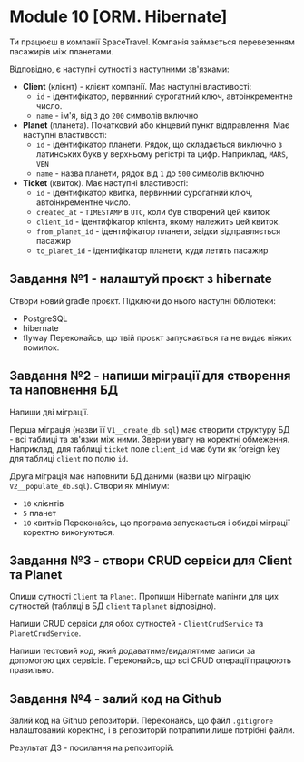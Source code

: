 # Module 10 [ORM. Hibernate]

Ти працюєш в компанії SpaceTravel. Компанія займається перевезенням пасажирів між планетами.

Відповідно, є наступні сутності з наступними зв'язками:

- __Client__ (клієнт) - клієнт компанії. Має наступні властивості:
    - `id` - ідентифікатор, первинний сурогатний ключ, автоінкрементне число.
    - `name` - ім'я, від `3` до `200` символів включно
- __Planet__ (планета). Початковий або кінцевий пункт відправлення. Має наступні властивості:
    - `id` - ідентифікатор планети. Рядок, що складається виключно з латинських букв у верхньому регістрі та цифр. Наприклад, `MARS`, `VEN`
    - `name` - назва планети, рядок від `1` до `500` символів включно
- __Ticket__ (квиток). Має наступні властивості:
    - `id` - ідентифікатор квитка, первинний сурогатний ключ, автоінкрементне число.
    - `created_at` - `TIMESTAMP` в `UTC`, коли був створений цей квиток
    - `client_id` - ідентифікатор клієнта, якому належить цей квиток.
    - `from_planet_id` - ідентифікатор планети, звідки відправляється пасажир
    - `to_planet_id` - ідентифікатор планети, куди летить пасажир

## Завдання №1 - налаштуй проєкт з hibernate
Створи новий gradle проєкт. Підключи до нього наступні бібліотеки:

- PostgreSQL
- hibernate
- flyway
Переконайсь, що твій проєкт запускається та не видає ніяких помилок.

## Завдання №2 - напиши міграції для створення та наповнення БД
Напиши дві міграції.

Перша міграція (назви її `V1__create_db.sql`) має створити структуру БД - всі таблиці та зв'язки між ними. Зверни увагу на коректні обмеження. Наприклад, для таблиці `ticket` поле `client_id` має бути як foreign key для таблиці `client` по полю `id`.

Друга міграція має наповнити БД даними (назви цю міграцію `V2__populate_db.sql`). Створи як мінімум:

- `10` клієнтів
- `5` планет
- `10` квитків
Переконайсь, що програма запускається і обидві міграції коректно виконуються.

## Завдання №3 - створи CRUD сервіси для Client та Planet
Опиши сутності `Client` та `Planet`. Пропиши Hibernate мапінги для цих сутностей (таблиці в БД `client` та `planet` відповідно).

Напиши CRUD сервіси для обох сутностей - `ClientCrudService` та `PlanetCrudService`.

Напиши тестовий код, який додаватиме/видалятиме записи за допомогою цих сервісів. Переконайсь, що всі CRUD операції працюють правильно.

## Завдання №4 - залий код на Github
Залий код на Github репозиторій. Переконайсь, що файл `.gitignore` налаштований коректно, і в репозиторій потрапили лише потрібні файли.

Результат ДЗ - посилання на репозиторій.
